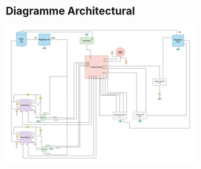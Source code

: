 # Diagramme Architectural


![alt text](https://github.com/Artpel1805/Beerator/blob/c7040ba262a589acf3b375378c714cb0e631a574/Diagramme/Architectural_Diagram.png)

